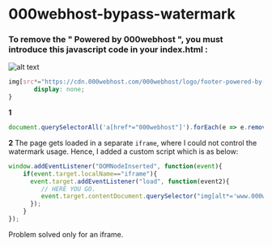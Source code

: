 # 000webhost-bypass-watermark

### To remove the " Powered by 000webhost ", you must introduce this javascript code in your index.html :

![alt text](https://cdn.000webhost.com/000webhost/logo/footer-powered-by-000webhost-white2.png)

```css
img[src*="https://cdn.000webhost.com/000webhost/logo/footer-powered-by-000webhost-white2.png"] {
       display: none;
}
```

**1**

```javascript
document.querySelectorAll('a[href*="000webhost"]').forEach(e => e.remove());
```

**2**
The page gets loaded in a separate `iframe`, where I could not control the watermark usage. Hence, I added a custom script which is as below:

```javascript
window.addEventListener("DOMNodeInserted", function(event){
    if(event.target.localName=="iframe"){
      event.target.addEventListener("load", function(event2){
         // HERE YOU GO.
         event.target.contentDocument.querySelector("img[alt*='www.000webhost.com']").style.cssText = "display: none;";
      });
    }
});
```
Problem solved only for an iframe.
